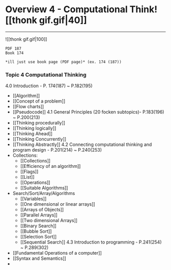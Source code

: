 # Overview 4 - Computational Think![[thonk gif.gif|40]]
---
![[thonk gif.gif|100]]

```ad-res
PDF 187
Book 174

*ill just use book page (PDF page)* (ex. 174 (187))
```

### Topic 4 Computational Thinking
4.0 Introduction - P. 174(187) ~ P.182(195)
- [[Algorithm]]
- [[Concept of a problem]]
- [[Flow charts]]
- [[Pseudocode]]
4.1 General Principles (20 focken subtopics)- P.183(196) ~ P.200(213)
-  [[Thinking procedurally]]
- [[Thinking logically]]
- [[Thinking Ahead]]
- [[Thinking Concurrently]]
- [[Thinking Abstractly]]
4.2 Connecting computational thinking and program design - P.201(214) ~ P.240(253)
- Collections:
	- [[Collections]]
	- [[Efficiency of an algorithm]]
	- [[Flags]]
	- [[List]]
	- [[Operations]]
	- [[Suitable Algorithms]]
- Search/Sort/Array/Algorithms
	- [[Variables]]
	- [[One dimensional or linear arrays]]
	- [[Arrays of Objects]]
	- [[Parallel Arrays]]
	- [[Two dimensional Arrays]]
	- [[Binary Search]]
	- [[Bubble Sort]]
	- [[Selection Sort]]
	- [[Sequential Search]]
4.3 Introduction to programming - P.241(254) ~ P.289(302)
- [[Fundamental Operations of a computer]]
- [[Syntax and Semantics]]
- 